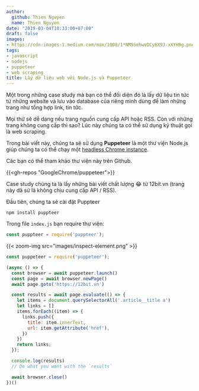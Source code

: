 ```yaml
---
author:
  github: Thien Nguyen
  name: Thien Nguyen
date: "2019-03-04T10:33:00+07:00"
draft: false
images:
- https://cdn-images-1.medium.com/max/1000/1*NMSSehwvDCy6X9J-xXYH9g.png
tags:
- javascript
- nodejs
- puppeteer
- web scraping
title: Lấy dữ liệu web với Node.js và Puppeteer
---
```


Một trong những case study mà bạn có thể đối diện đó là lấy dữ liệu tin tức từ những website và lưu vào database của riêng mình dùng để làm những trang như tổng hợp link, tin tức.

Mọi thứ sẽ dễ dang nếu trang nguồn cung cấp API hoặc RSS. Còn với những trang không cung cấp thì sao? Lúc này chúng ta có thể sử dụng kỷ thuật gọi là web scraping.

Trong bài viết này, chúng ta sẽ sử dụng **Puppeteer** là một thư viện Node.js giúp chúng ta có thể chạy một [headless Chrome instance](https://en.wikipedia.org/wiki/Headless_browser).

Các bạn có thể tham khảo thư viện này trên Github.

{{<gh-repos "GoogleChrome/puppeteer">}}

Case study chúng ta là lấy những bài viết chất lượng :joy: từ 12bit.vn (trang này dã sử là không chịu cung cấp API / RSS).

Đầu tiên, chúng ta sẽ cài đặt Puppteer

```
npm install puppteer
```

Trong file `index.js` bạn require thư viện:

```js
const puppteer = require('puppteer');
```

{{< zoom-img src="images/inspect-element.png" >}}

```js
const puppeteer = require('puppeteer');

(async () => {
  const browser = await puppeteer.launch()
  const page = await browser.newPage()
  await page.goto('https://12bit.vn')

  const results = await page.evaluate(() => {
    let items = document.querySelectorAll('.article__title a')
    let links = []
    items.forEach((item) => {
      links.push({
        title: item.innerText,
        url: item.getAttribute('href'),
      })
    })
    return links;
  });

  console.log(results)
  // Do what you want with the `results`

  await browser.close()
})()
```
